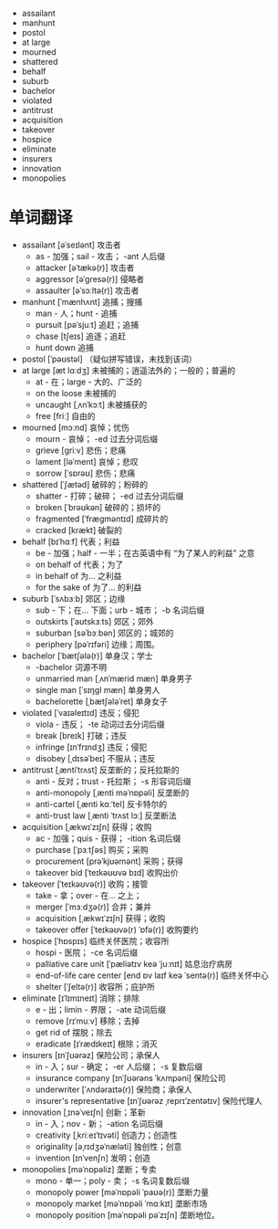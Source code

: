 

- assailant
- manhunt
- postol
- at large
- mourned
- shattered
- behalf
- suburb
- bachelor
- violated
- antitrust
- acquisition
- takeover
- hospice
- eliminate
- insurers
- innovation
- monopolies


# 单词翻译

- assailant [əˈseɪlənt] 攻击者
    - as - 加强；sail - 攻击； -ant 人后缀
    - attacker [əˈtækə(r)] 攻击者
    - aggressor [əˈɡresə(r)] 侵略者
    - assaulter [əˈsɔːltə(r)] 攻击者
- manhunt [ˈmænhʌnt] 追捕；搜捕
    - man - 人；hunt - 追捕
    - pursuit [pəˈsjuːt] 追赶；追捕
    - chase [tʃeɪs] 追逐；追赶
    - hunt down 追捕
- postol [ˈpəʊstəl] （疑似拼写错误，未找到该词）
- at large [æt lɑːdʒ] 未被捕的；逍遥法外的；一般的；普遍的
    - at - 在；large - 大的、广泛的
    - on the loose 未被捕的
    - uncaught [ˌʌnˈkɔːt] 未被捕获的
    - free [friː] 自由的
- mourned [mɔːnd] 哀悼；忧伤
    - mourn - 哀悼； -ed 过去分词后缀
    - grieve [ɡriːv] 悲伤；悲痛
    - lament [ləˈment] 哀悼；悲叹
    - sorrow [ˈsɒrəʊ] 悲伤；悲痛
- shattered [ˈʃætəd] 破碎的；粉碎的
    - shatter - 打碎；破碎； -ed 过去分词后缀
    - broken [ˈbrəʊkən] 破碎的；损坏的
    - fragmented [ˈfræɡməntɪd] 成碎片的
    - cracked [krækt] 破裂的
- behalf [bɪˈhɑːf] 代表；利益
    - be - 加强；half - 一半；在古英语中有 “为了某人的利益” 之意
    - on behalf of 代表；为了
    - in behalf of 为… 之利益
    - for the sake of 为了… 的利益
- suburb [ˈsʌbɜːb] 郊区；边缘
    - sub - 下；在… 下面；urb - 城市； -b 名词后缀
    - outskirts [ˈaʊtskɜːts] 郊区；郊外
    - suburban [səˈbɜːbən] 郊区的；城郊的
    - periphery [pəˈrɪfəri] 边缘；周围。
- bachelor [ˈbætʃələ(r)] 单身汉；学士
    - -bachelor 词源不明
    - unmarried man [ˌʌnˈmærid mæn] 单身男子
    - single man [ˈsɪŋɡl mæn] 单身男人
    - bachelorette [ˌbætʃələˈret] 单身女子
- violated [ˈvaɪəleɪtɪd] 违反；侵犯
    - viola - 违反； -te 动词过去分词后缀
    - break [breɪk] 打破；违反
    - infringe [ɪnˈfrɪndʒ] 违反；侵犯
    - disobey [ˌdɪsəˈbeɪ] 不服从；违反
- antitrust [ˌæntiˈtrʌst] 反垄断的；反托拉斯的
    - anti - 反对；trust - 托拉斯； -s 形容词后缀
    - anti-monopoly [ˌænti məˈnɒpəli] 反垄断的
    - anti-cartel [ˌænti kɑːˈtel] 反卡特尔的
    - anti-trust law [ˌænti ˈtrʌst lɔː] 反垄断法
- acquisition [ˌækwɪˈzɪʃn] 获得；收购
    - ac - 加强；quis - 获得； -ition 名词后缀
    - purchase [ˈpɜːtʃəs] 购买；采购
    - procurement [prəˈkjʊəmənt] 采购；获得
    - takeover bid [ˈteɪkəʊʊvə bɪd] 收购出价
- takeover [ˈteɪkəʊvə(r)] 收购；接管
    - take - 拿；over - 在… 之上；
    - merger [ˈmɜːdʒə(r)] 合并；兼并
    - acquisition [ˌækwɪˈzɪʃn] 获得；收购
    - takeover offer [ˈteɪkəʊvə(r) ˈɒfə(r)] 收购要约
- hospice [ˈhɒspɪs] 临终关怀医院；收容所
    - hospi - 医院； -ce 名词后缀
    - palliative care unit [ˈpæliətɪv keə ˈjuːnɪt] 姑息治疗病房
    - end-of-life care center [end ɒv laɪf keə ˈsentə(r)] 临终关怀中心
    - shelter [ˈʃeltə(r)] 收容所；庇护所
- eliminate [ɪˈlɪmɪneɪt] 消除；排除
    - e - 出；limin - 界限； -ate 动词后缀
    - remove [rɪˈmuːv] 移除；去掉
    - get rid of 摆脱；除去
    - eradicate [ɪˈrædɪkeɪt] 根除；消灭
- insurers [ɪnˈʃʊərəz] 保险公司；承保人
    - in - 入；sur - 确定； -er 人后缀； -s 复数后缀
    - insurance company [ɪnˈʃʊərəns ˈkʌmpəni] 保险公司
    - underwriter [ˈʌndəraɪtə(r)] 保险商；承保人
    - insurer's representative [ɪnˈʃʊərəz ˌreprɪˈzentətɪv] 保险代理人
- innovation [ˌɪnəˈveɪʃn] 创新；革新
    - in - 入；nov - 新； -ation 名词后缀
    - creativity [ˌkriːeɪˈtɪvəti] 创造力；创造性
    - originality [əˌrɪdʒəˈnæləti] 独创性；创意
    - invention [ɪnˈvenʃn] 发明；创造
- monopolies [məˈnɒpəliz] 垄断；专卖
    - mono - 单一；poly - 卖； -s 名词复数后缀
    - monopoly power [məˈnɒpəli ˈpaʊə(r)] 垄断力量
    - monopoly market [məˈnɒpəli ˈmɑːkɪt] 垄断市场
    - monopoly position [məˈnɒpəli pəˈzɪʃn] 垄断地位。
